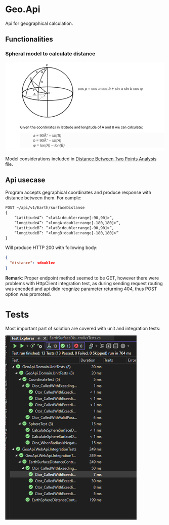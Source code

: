 ﻿# Geo.Api

Api for geographical calculation.

## Functionalities

### Spheral model to calculate distance

![File](file.png)

Model considerations included in [Distance Between Two Points Analysis](Distance%20between%20two%20points-analysis.docx) file.

## Api usecase 

Program accepts gegraphical coordinates and produce response with distance between them. 
For eample:
```
POST ~​/api​/v1​/Earth​/surfaceDistanse​
{
    “LatitiudeA”: “<latA:double:range[-90,90]>”,
    “longitudeA”: “<longA:double:range[-180,180]>”,
    “LatitiudeB”: “<latB:double:range[-90,90]>”,
    “longitudeB”: “<longB:double:range[-180,180]>”
}
```
Will produce HTTP 200 with following body:
```json
{
  "distance": <double>
}
```
**Remark**: Proper endpoint method seemed to be GET, however there were problems with HttpClient integration test, as during sending request routing was encoded and api didn reognize parameter returning 404, thus POST option was promoted.

# Tests
Most important part of solution are covered with unit and integration tests:

![Tests](tests.png)